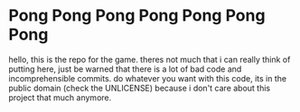 # Pong Pong Pong Pong Pong Pong Pong
hello, this is the repo for the game. theres not much that i can really think of putting here, just be warned that there is a lot of bad code and incomprehensible commits.
do whatever you want with this code, its in the public domain (check the UNLICENSE) because i don't care about this project that much anymore.
